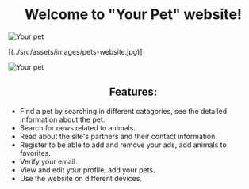 # <div align=center>Welcome to "Your Pet" website!</div>

![Your pet](../src/assets/images/pets-website.jpg)

[(../src/assets/images/pets-website.jpg)]

![Your pet](https://github.com/TanitaL/team-project-2/raw/main/src/images/pets-website.jpg)

## <div align=center>Features:</div>

- Find a pet by searching in different catagories, see the detailed information
  about the pet.
- Search for news related to animals.
- Read about the site's partners and their contact information.
- Register to be able to add and remove your ads, add animals to favorites.
- Verify your email.
- View and edit your profile, add your pets.
- Use the website on different devices.
